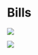 # Bills

![](https://github.com/m00nbek/Bills/workflows/CI-iOS/badge.svg)

![](https://github.com/m00nbek/Bills/workflows/CI-macOS/badge.svg)
